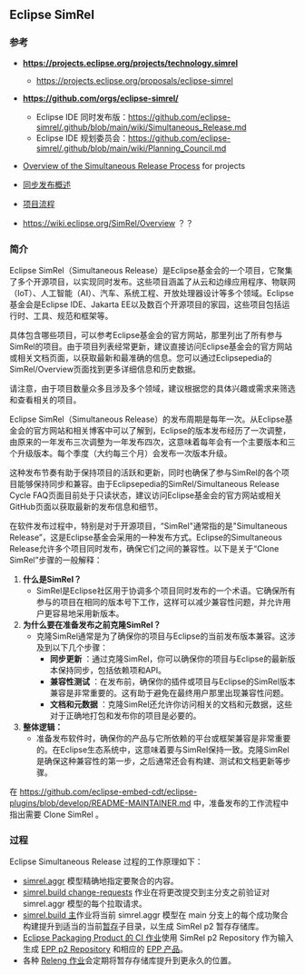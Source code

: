 ## Eclipse SimRel

### 参考

* **https://projects.eclipse.org/projects/technology.simrel**

  * https://projects.eclipse.org/proposals/eclipse-simrel
* **https://github.com/orgs/eclipse-simrel/**

  * Eclipse IDE 同时发布版：https://github.com/eclipse-simrel/.github/blob/main/wiki/Simultaneous_Release.md
  * Eclipse IDE 规划委员会：https://github.com/eclipse-simrel/.github/blob/main/wiki/Planning_Council.md
* [Overview of the Simultaneous Release Process](https://github.com/eclipse-simrel/.github/blob/main/wiki/SimRel/Overview.md) for projects
* [同步发布概述](https://github.com/eclipse-simrel/.github/blob/main/wiki/SimRel/Overview.md)
* [项目流程](https://github.com/eclipse-simrel/.github/blob/main/wiki/SimRel/Overview.md)
* https://wiki.eclipse.org/SimRel/Overview ？？



### 简介

Eclipse SimRel（Simultaneous Release）是Eclipse基金会的一个项目，它聚集了多个开源项目，以实现同时发布。这些项目涵盖了从云和边缘应用程序、物联网（IoT）、人工智能（AI）、汽车、系统工程、开放处理器设计等多个领域。Eclipse基金会是Eclipse IDE、Jakarta EE以及数百个开源项目的家园，这些项目包括运行时、工具、规范和框架等。

具体包含哪些项目，可以参考Eclipse基金会的官方网站，那里列出了所有参与SimRel的项目。由于项目列表经常更新，建议直接访问Eclipse基金会的官方网站或相关文档页面，以获取最新和最准确的信息。您可以通过Eclipsepedia的SimRel/Overview页面找到更多详细信息和历史数据。

请注意，由于项目数量众多且涉及多个领域，建议根据您的具体兴趣或需求来筛选和查看相关的项目。

Eclipse SimRel（Simultaneous Release）的发布周期是每年一次。从Eclipse基金会的官方网站和相关博客中可以了解到，Eclipse的版本发布经历了一次调整，由原来的一年发布三次调整为一年发布四次，这意味着每年会有一个主要版本和三个升级版本。每个季度（大约每三个月）会发布一次版本升级。

这种发布节奏有助于保持项目的活跃和更新，同时也确保了参与SimRel的各个项目能够保持同步和兼容。由于Eclipsepedia的SimRel/Simultaneous Release Cycle FAQ页面目前处于只读状态，建议访问Eclipse基金会的官方网站或相关GitHub页面以获取最新的发布信息和细节。

在软件发布过程中，特别是对于开源项目，“SimRel"通常指的是"Simultaneous Release”，这是Eclipse基金会采用的一种发布方式。Eclipse的Simultaneous Release允许多个项目同时发布，确保它们之间的兼容性。以下是关于“Clone SimRel”步骤的一般解释：

1. **什么是SimRel？**
   * SimRel是Eclipse社区用于协调多个项目同时发布的一个术语。它确保所有参与的项目在相同的版本号下工作，这样可以减少兼容性问题，并允许用户更容易地采用新版本。
2. **为什么要在准备发布之前克隆SimRel？**
   * 克隆SimRel通常是为了确保你的项目与Eclipse的当前发布版本兼容。这涉及到以下几个步骤：
     * **同步更新** ：通过克隆SimRel，你可以确保你的项目与Eclipse的最新版本保持同步，包括依赖项和API。
     * **兼容性测试** ：在发布前，确保你的插件或项目与Eclipse的SimRel版本兼容是非常重要的。这有助于避免在最终用户那里出现兼容性问题。
     * **文档和元数据** ：克隆SimRel还允许你访问相关的文档和元数据，这些对于正确地打包和发布你的项目是必要的。
3. **整体逻辑：**
   * 准备发布软件时，确保你的产品与它所依赖的平台或框架兼容是非常重要的。在Eclipse生态系统中，这意味着要与SimRel保持一致。克隆SimRel是确保这种兼容性的第一步，之后通常还会有构建、测试和文档更新等步骤。

在 https://github.com/eclipse-embed-cdt/eclipse-plugins/blob/develop/README-MAINTAINER.md 中，准备发布的工作流程中指出需要 Clone SimRel 。


### 过程

Eclipse Simultaneous Release 过程的工作原理如下：

* [simrel.aggr](https://github.com/eclipse-simrel/simrel.build/blob/main/simrel.aggr) 模型精确地指定要聚合的内容。
* [simrel.build change-requests](https://ci.eclipse.org/simrel/job/simrel.build/view/change-requests/) 作业在将更改提交到主分支之前验证对 simrel.aggr 模型的每个拉取请求。
* [simrel.build 主](https://ci.eclipse.org/simrel/job/simrel.build/)作业将当前 simrel.aggr 模型在 main 分支上的每个成功聚合构建提升到适当的当前[暂存](https://download.eclipse.org/staging/)子目录，以生成 SimRel p2 暂存存储库。
* [Eclipse Packaging Product 的 CI 作业](https://ci.eclipse.org/packaging/)使用 SimRel p2 Repository 作为输入生成 [EPP p2 Repository](https://download.eclipse.org/technology/epp/staging/repository/) 和相应的 [EPP 产品](https://download.eclipse.org/technology/epp/staging/)。
* 各种 [Releng 作业](https://ci.eclipse.org/simrel/view/Releng%20jobs/)会定期将暂存存储库提升到更永久的位置。
